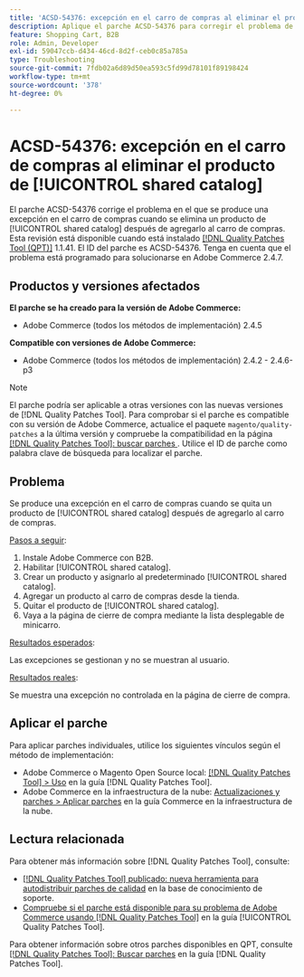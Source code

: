 ```yaml
---
title: 'ACSD-54376: excepción en el carro de compras al eliminar el producto de [!UICONTROL shared catalog]'
description: Aplique el parche ACSD-54376 para corregir el problema de Adobe Commerce en el que se produce una excepción en el carro de compras cuando se elimina un producto de [!UICONTROL shared catalog] después de agregarlo al carro de compras.
feature: Shopping Cart, B2B
role: Admin, Developer
exl-id: 59047ccb-d434-46cd-8d2f-ceb0c85a785a
type: Troubleshooting
source-git-commit: 7fdb02a6d89d50ea593c5fd99d78101f89198424
workflow-type: tm+mt
source-wordcount: '378'
ht-degree: 0%

---
```


# ACSD-54376: excepción en el carro de compras al eliminar el producto de [!UICONTROL shared catalog]

El parche ACSD-54376 corrige el problema en el que se produce una excepción en el carro de compras cuando se elimina un producto de [!UICONTROL shared catalog] después de agregarlo al carro de compras. Esta revisión está disponible cuando está instalado [[!DNL Quality Patches Tool (QPT)]](https://experienceleague.adobe.com/es/docs/commerce-operations/tools/quality-patches-tool/quality-patches-tool-to-self-serve-quality-patches) 1.1.41. El ID del parche es ACSD-54376. Tenga en cuenta que el problema está programado para solucionarse en Adobe Commerce 2.4.7.

## Productos y versiones afectados

**El parche se ha creado para la versión de Adobe Commerce:**

* Adobe Commerce (todos los métodos de implementación) 2.4.5

**Compatible con versiones de Adobe Commerce:**

* Adobe Commerce (todos los métodos de implementación) 2.4.2 - 2.4.6-p3

>[!NOTE]
>
>El parche podría ser aplicable a otras versiones con las nuevas versiones de [!DNL Quality Patches Tool]. Para comprobar si el parche es compatible con su versión de Adobe Commerce, actualice el paquete `magento/quality-patches` a la última versión y compruebe la compatibilidad en la página [[!DNL Quality Patches Tool]: buscar parches ](https://experienceleague.adobe.com/tools/commerce-quality-patches/index.html?lang=es). Utilice el ID de parche como palabra clave de búsqueda para localizar el parche.

## Problema

Se produce una excepción en el carro de compras cuando se quita un producto de [!UICONTROL shared catalog] después de agregarlo al carro de compras.

<u>Pasos a seguir</u>:

1. Instale Adobe Commerce con B2B.
1. Habilitar [!UICONTROL shared catalog].
1. Crear un producto y asignarlo al predeterminado [!UICONTROL shared catalog].
1. Agregar un producto al carro de compras desde la tienda.
1. Quitar el producto de [!UICONTROL shared catalog].
1. Vaya a la página de cierre de compra mediante la lista desplegable de minicarro.

<u>Resultados esperados</u>:

Las excepciones se gestionan y no se muestran al usuario.

<u>Resultados reales</u>:

Se muestra una excepción no controlada en la página de cierre de compra.

## Aplicar el parche

Para aplicar parches individuales, utilice los siguientes vínculos según el método de implementación:

* Adobe Commerce o Magento Open Source local: [[!DNL Quality Patches Tool] > Uso](/help/tools/quality-patches-tool/usage.md) en la guía [!DNL Quality Patches Tool].
* Adobe Commerce en la infraestructura de la nube: [Actualizaciones y parches > Aplicar parches](https://experienceleague.adobe.com/docs/commerce-cloud-service/user-guide/develop/upgrade/apply-patches.html?lang=es) en la guía Commerce en la infraestructura de la nube.

## Lectura relacionada

Para obtener más información sobre [!DNL Quality Patches Tool], consulte:

* [[!DNL Quality Patches Tool] publicado: nueva herramienta para autodistribuir parches de calidad](https://experienceleague.adobe.com/es/docs/commerce-operations/tools/quality-patches-tool/quality-patches-tool-to-self-serve-quality-patches) en la base de conocimiento de soporte.
* [Compruebe si el parche está disponible para su problema de Adobe Commerce usando [!DNL Quality Patches Tool]](/help/tools/quality-patches-tool/patches-available-in-qpt/check-patch-for-magento-issue-with-magento-quality-patches.md) en la guía [!UICONTROL Quality Patches Tool].


Para obtener información sobre otros parches disponibles en QPT, consulte [[!DNL Quality Patches Tool]: Buscar parches](https://experienceleague.adobe.com/tools/commerce-quality-patches/index.html?lang=es) en la guía [!DNL Quality Patches Tool].
